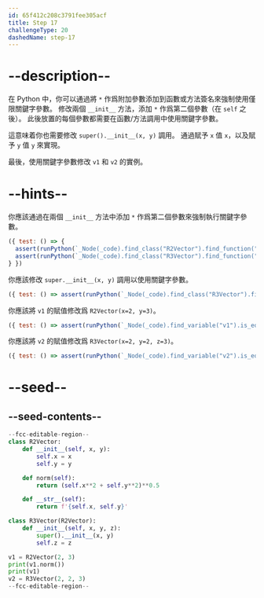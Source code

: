 ```yaml
---
id: 65f412c208c3791fee305acf
title: Step 17
challengeType: 20
dashedName: step-17
---
```


# --description--

在 Python 中，你可以通過將 `*` 作爲附加參數添加到函數或方法簽名來強制使用僅限關鍵字參數。 修改兩個 `__init__` 方法，添加 `*` 作爲第二個參數（在 `self` 之後）。 此後放置的每個參數都需要在函數/方法調用中使用關鍵字參數。

這意味着你也需要修改 `super().__init__(x, y)` 調用。 通過賦予 `x` 值 `x`，以及賦予 `y` 值 `y` 來實現。

最後，使用關鍵字參數修改 `v1` 和 `v2` 的實例。

# --hints--

你應該通過在兩個 `__init__` 方法中添加 `*` 作爲第二個參數來強制執行關鍵字參數。

```js
({ test: () => {
  assert(runPython(`_Node(_code).find_class("R2Vector").find_function("__init__").has_args("self, *, x, y")`));
  assert(runPython(`_Node(_code).find_class("R3Vector").find_function("__init__").has_args("self, *, x, y, z")`));
} })
```

你應該修改 `super.__init__(x, y)` 調用以使用關鍵字參數。

```js
({ test: () => assert(runPython(`_Node(_code).find_class("R3Vector").find_function("__init__").find_body().is_equivalent("super().__init__(x=x, y=y)\\nself.z = z")`)) })
```

你應該將 `v1` 的賦值修改爲 `R2Vector(x=2, y=3)`。

```js
({ test: () => assert(runPython(`_Node(_code).find_variable("v1").is_equivalent("v1 = R2Vector(x=2, y=3)")`)) })
```

你應該將 `v2` 的賦值修改爲 `R3Vector(x=2, y=2, z=3)`。

```js
({ test: () => assert(runPython(`_Node(_code).find_variable("v2").is_equivalent("v2 = R3Vector(x=2, y=2, z=3)")`)) })
```

# --seed--

## --seed-contents--

```py
--fcc-editable-region--
class R2Vector:
    def __init__(self, x, y):
        self.x = x
        self.y = y

    def norm(self):
        return (self.x**2 + self.y**2)**0.5

    def __str__(self):
        return f'{self.x, self.y}'

class R3Vector(R2Vector):
    def __init__(self, x, y, z):
        super().__init__(x, y)
        self.z = z

v1 = R2Vector(2, 3)
print(v1.norm())
print(v1)
v2 = R3Vector(2, 2, 3)
--fcc-editable-region--
```

